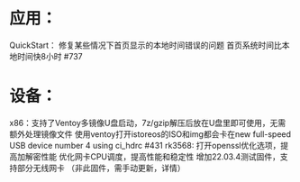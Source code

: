 # 应用：
QuickStart：
修复某些情况下首页显示的本地时间错误的问题 首页系统时间比本地时间快8小时 #737
# 设备：
x86：支持了Ventoy多镜像U盘启动，7z/gzip解压后放在U盘里即可使用，无需额外处理镜像文件 使用ventoy打开istoreos的ISO和img都会卡在new full-speed USB device number 4 using ci_hdrc #431
rk3568:
打开openssl优化选项，提高加解密性能
优化网卡CPU调度，提高性能和稳定性
增加22.03.4测试固件，支持部分无线网卡 （非此固件，需手动更新，详情）